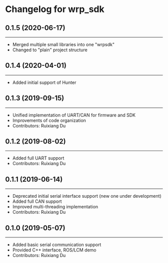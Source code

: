 # Changelog for wrp_sdk

## 0.1.5 (2020-06-17)
-------------------
* Merged multiple small libraries into one "wrpsdk"
* Changed to "plain" project structure

## 0.1.4 (2020-04-01)
-------------------
* Added initial support of Hunter

## 0.1.3 (2019-09-15)
------------------
* Unified implementation of UART/CAN for firmware and SDK
* Improvements of code organization
* Contributors: Ruixiang Du

## 0.1.2 (2019-08-02)
------------------
* Added full UART support
* Contributors: Ruixiang Du

## 0.1.1 (2019-06-14)
------------------
* Deprecated initial serial interface support (new one under development)
* Added full CAN support
* Improved multi-threading implementation
* Contributors: Ruixiang Du
  
## 0.1.0 (2019-05-07)
------------------

* Added basic serial communication support 
* Provided C++ interface, ROS/LCM demo
* Contributors: Ruixiang Du
